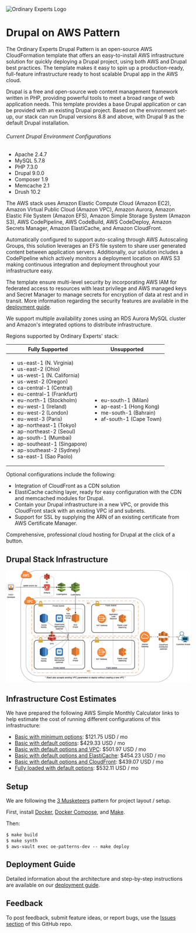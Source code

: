 ![Ordinary Experts Logo](https://ordinaryexperts.com/img/logo.png)

# Drupal on AWS Pattern

The Ordinary Experts Drupal Pattern is an open-source AWS CloudFormation template that offers an easy-to-install AWS infrastructure solution for quickly deploying a Drupal project, using both AWS and Drupal best practices. The template makes it easy to spin up a production-ready, full-feature infrastructure ready to host scalable Drupal app in the AWS cloud.

Drupal is a free and open-source web content management framework written in PHP, providing powerful tools to meet a broad range of web application needs. This template provides a base Drupal application or can be provided with an existing Drupal project. Based on the environment set-up, our stack can run Drupal versions 8.8 and above, with Drupal 9 as the default Drupal installation.

###### Current Drupal Environment Configurations
* Apache 2.4.7
* MySQL 5.7.8
* PHP 7.3.0
* Drupal 9.0.0
* Composer 1.9
* Memcache 2.1
* Drush 10.2

The AWS stack uses Amazon Elastic Compute Cloud (Amazon EC2), Amazon Virtual Public Cloud (Amazon VPC), Amazon Aurora, Amazon Elastic File System (Amazon EFS), Amazon Simple Storage System (Amazon S3), AWS CodePipeline, AWS CodeBuild, AWS CodeDeploy, Amazon Secrets Manager, Amazon ElastiCache, and Amazon CloudFront.

Automatically configured to support auto-scaling through AWS Autoscaling Groups, this solution leverages an EFS file system to share user generated content between application servers. Additionally, our solution includes a CodePipeline which actively monitors a deployment location on AWS S3 making continuous integration and deployment throughout your infrastructure easy.

The template ensure multi-level security by incorporating AWS IAM for federated access to resources with least privilege and AWS managed keys and Secret Manager to manage secrets for encryption of data at rest and in transit. More information regarding the security features are available in the [deployment guide](DEPLOYMENTGUIDE.md/#security).

We support multiple availability zones using an RDS Aurora MySQL cluster and Amazon's integrated options to distribute infrastructure.

Regions supported by Ordinary Experts' stack:

| Fully Supported | Unsupported |
| -------------- | ----------- |
| <ul><li>us-east-1 (N. Virginia)</li><li>us-east-2 (Ohio)</li><li>us-west-1 (N. California)</li><li>us-west-2 (Oregon)</li><li>ca-central-1 (Central)</li><li>eu-central-1 (Frankfurt)</li><li>eu-north-1 (Stockholm)</li><li>eu-west-1 (Ireland)</li><li>eu-west-2 (London)</li><li>eu-west-3 (Paris)</li><li>ap-northeast-1 (Tokyo)</li><li>ap-northeast-2 (Seoul)</li><li>ap-south-1 (Mumbai)</li><li>ap-southeast-1 (Singapore)</li><li>ap-southeast-2 (Sydney)</li><li>sa-east-1 (Sao Paolo)</li></ul> | <ul><li>eu-south-1 (Milan)</li><li>ap-east-1 (Hong Kong)</li><li>me-south-1 (Bahrain)</li><li>af-south-1 (Cape Town)</li></ul> |

Optional configurations include the following:
* Integration of CloudFront as a CDN solution
* ElastiCache caching layer, ready for easy configuration with the CDN and memcached modules for Drupal.
* Contain your Drupal infrastructure in a new VPC, or provide this CloudFront stack with an existing VPC id and subnets.
* Support for SSL by supplying the ARN of an existing certificate from AWS Certificate Manager.

Comprehensive, professional cloud hosting for Drupal at the click of a button.

## Drupal Stack Infrastructure

![Ordinary Experts Drupal Pattern Topology Diagram](oe_drupal_patterns_topology_diagram.png)

## Infrastructure Cost Estimates

We have prepared the following AWS Simple Monthly Calculator links to help estimate the cost of running different configurations of this infrastructure:

* [Basic with minimum options](https://calculator.s3.amazonaws.com/index.html#r=IAD&key=files/calc-086962bc481edc37a0b1d159f74375dd23c92ca8&v=ver20200610dP): $121.75 USD / mo
* [Basic with default options](https://calculator.s3.amazonaws.com/index.html#r=IAD&key=files/calc-53dc2f9056a2c23c6ca5e46bbf2a17f57b258080&v=ver20200610dP): $429.33 USD / mo
* [Basic with default options and VPC](https://calculator.s3.amazonaws.com/index.html#r=IAD&key=files/calc-9110ebb90e8a5ce555d796d756e8512483deb533&v=ver20200610dP): $501.97 USD / mo
* [Basic with default options and ElastiCache](https://calculator.s3.amazonaws.com/index.html#r=IAD&key=files/calc-8d532112abf9ad1f25b13070f10495a6f1186a51&v=ver20200610dP): $454.23 USD / mo
* [Basic with default options and CloudFront](https://calculator.s3.amazonaws.com/index.html#r=IAD&key=files/calc-f0df89ffe75796bf1dea267462ff91a82531e0cc&v=ver20200610dP): $439.07 USD / mo
* [Fully loaded with default options](https://calculator.s3.amazonaws.com/index.html#r=IAD&key=files/calc-f03799f13f8e4fbd2b6566367b330dcc328c9d1a&v=ver20200610dP): $532.11 USD / mo

## Setup

We are following the [3 Musketeers](https://3musketeers.io/) pattern for project layout / setup.

First, install [Docker](https://www.docker.com/), [Docker Compose](https://docs.docker.com/compose/), and [Make](https://www.gnu.org/software/make/).

Then:

    $ make build
    $ make synth
    $ aws-vault exec oe-patterns-dev -- make deploy

## Deployment Guide
Detailed information about the architecture and step-by-step instructions are available on our [deployment guide](DEPLOYMENTGUIDE.md).

## Feedback
To post feedback, submit feature ideas, or report bugs, use the [Issues section](https://github.com/ordinaryexperts/aws-marketplace-oe-patterns-drupal/issues) of this GitHub repo.
